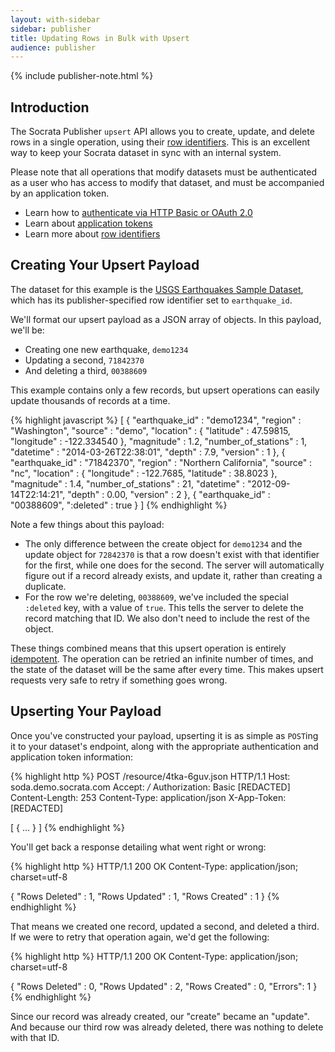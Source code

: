 ```yaml
---
layout: with-sidebar
sidebar: publisher
title: Updating Rows in Bulk with Upsert
audience: publisher
---
```


{% include publisher-note.html %}

## Introduction

The Socrata Publisher `upsert` API allows you to create, update, and delete rows in a single operation, using their [row identifiers](/docs/row-identifiers.html). This is an excellent way to keep your Socrata dataset in sync with an internal system.

Please note that all operations that modify datasets must be authenticated as a user who has access to modify that dataset, and must be accompanied by an application token.

<ul class="well">
  <li>Learn how to <a href="/docs/authentication.html">authenticate via HTTP Basic or OAuth 2.0</a></li>
  <li>Learn about <a href="/docs/app-tokens.html">application tokens</a></li>
  <li>Learn more about <a href="/docs/row-identifiers.html">row identifiers</a></li>
</ul>

## Creating Your Upsert Payload

The dataset for this example is the [USGS Earthquakes Sample Dataset](https://soda.demo.socrata.com/dataset/USGS-Earthquake-Reports/4tka-6guv), which has its publisher-specified row identifier set to `earthquake_id`.

We'll format our upsert payload as a JSON array of objects. In this payload, we'll be:

- Creating one new earthquake, `demo1234`
- Updating a second, `71842370`
- And deleting a third, `00388609`

This example contains only a few records, but upsert operations can easily update thousands of records at a time.

{% highlight javascript %}
[ {
    "earthquake_id" : "demo1234",
    "region" : "Washington",
    "source" : "demo",
    "location" : {
      "latitude" : 47.59815, 
      "longitude" : -122.334540
    },
    "magnitude" : 1.2,
    "number_of_stations" : 1,
    "datetime" : "2014-03-26T22:38:01",
    "depth" : 7.9,
    "version" : 1
  }, {
    "earthquake_id" : "71842370",
    "region" : "Northern California",
    "source" : "nc",
    "location" : {
      "longitude" : -122.7685,
      "latitude" : 38.8023
    },
    "magnitude" : 1.4,
    "number_of_stations" : 21,
    "datetime" : "2012-09-14T22:14:21",
    "depth" : 0.00,
    "version" : 2
  }, {
    "earthquake_id" : "00388609",
    ":deleted" : true
} ]
{% endhighlight %}

Note a few things about this payload:

- The only difference between the create object for `demo1234` and the update object for `72842370` is that a row doesn't exist with that identifier for the first, while one does for the second. The server will automatically figure out if a record already exists, and update it, rather than creating a duplicate.
- For the row we're deleting, `00388609`, we've included the special `:deleted` key, with a value of `true`. This tells the server to delete the record matching that ID. We also don't need to include the rest of the object.

These things combined means that this upsert operation is entirely [idempotent](http://en.wikipedia.org/wiki/Idempotent). The operation can be retried an infinite number of times, and the state of the dataset will be the same after every time. This makes upsert requests very safe to retry if something goes wrong.

## Upserting Your Payload

Once you've constructed your payload, upserting it is as simple as `POST`ing it to your dataset's endpoint, along with the appropriate authentication and application token information:

{% highlight http %}
POST /resource/4tka-6guv.json HTTP/1.1
Host: soda.demo.socrata.com
Accept: */*
Authorization: Basic [REDACTED]
Content-Length: 253
Content-Type: application/json
X-App-Token: [REDACTED]

[ {
  ...
} ]
{% endhighlight %}

You'll get back a response detailing what went right or wrong:

{% highlight http %}
HTTP/1.1 200 OK
Content-Type: application/json; charset=utf-8

{
  "Rows Deleted" : 1,
  "Rows Updated" : 1,
  "Rows Created" : 1
}
{% endhighlight %}

That means we created one record, updated a second, and deleted a third. If we were to retry that operation again, we'd get the following:

{% highlight http %}
HTTP/1.1 200 OK
Content-Type: application/json; charset=utf-8

{
  "Rows Deleted" : 0,
  "Rows Updated" : 2,
  "Rows Created" : 0,
  "Errors": 1
}
{% endhighlight %}

Since our record was already created, our "create" became an "update". And because our third row was already deleted, there was nothing to delete with that ID.

